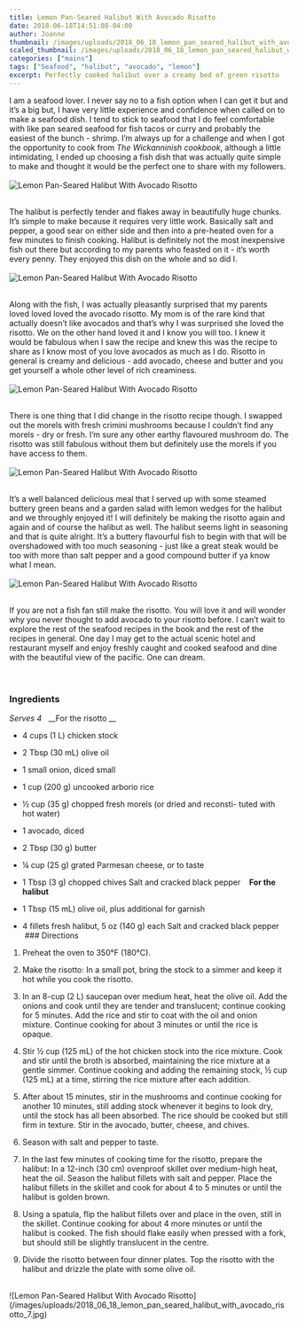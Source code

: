 ```yaml
---
title: Lemon Pan-Seared Halibut With Avocado Risotto
date: 2018-06-18T14:51:08-04:00
author: Joanne
thumbnail: /images/uploads/2018_06_18_lemon_pan_seared_halibut_with_avocado_risotto_1.jpg
scaled_thumbnail: /images/uploads/2018_06_18_lemon_pan_seared_halibut_with_avocado_risotto_0.jpg
categories: ["mains"]
tags: ["Seafood", "halibut", "avocado", "lemon"]
excerpt: Perfectly cooked halibut over a creamy bed of green risotto
---
```


I am a seafood lover. I never say no to a fish option when I can get it but and it’s a big but, I have very little experience and confidence when called on to make a seafood dish. I tend to stick to seafood that I do feel comfortable with like pan seared seafood for fish tacos or curry and probably the easiest of the bunch - shrimp. I’m always up for a challenge and when I got the opportunity to cook from _The Wickanninish cookbook_, although a little intimidating, I ended up choosing a fish dish that was actually quite simple to make and thought it would be the perfect one to share with my followers.
</br>
</br>
![Lemon Pan-Seared Halibut With Avocado Risotto](/images/uploads/2018_06_18_lemon_pan_seared_halibut_with_avocado_risotto_2.jpg)
</br>
</br>

The halibut is perfectly tender and flakes away in beautifully huge chunks. It’s simple to make because it requires very little work.  Basically salt and pepper, a good sear on either side and then into a pre-heated oven for a few minutes to finish cooking. Halibut is definitely not the most inexpensive fish out there but according to my parents who feasted on it - it’s worth every penny. They enjoyed this dish on the whole and so did I.
</br>
</br>
![Lemon Pan-Seared Halibut With Avocado Risotto](/images/uploads/2018_06_18_lemon_pan_seared_halibut_with_avocado_risotto_3.jpg)
</br>
</br>

Along with the fish, I was actually pleasantly surprised that my parents loved loved loved the avocado risotto. My mom is of the rare kind that actually doesn’t like avocados and that’s why I was surprised she loved the risotto. We on the other hand loved it and I know you will too.  I knew it would be fabulous when I saw the recipe and knew this was the recipe to share as I know most of you love avocados as much as I do. Risotto in general is creamy and delicious - add avocado, cheese and butter and you get yourself a whole other level of rich creaminess.
</br>
</br>
![Lemon Pan-Seared Halibut With Avocado Risotto](/images/uploads/2018_06_18_lemon_pan_seared_halibut_with_avocado_risotto_4.jpg)
</br>
</br>

There is one thing that I did change in the risotto recipe though. I swapped out the morels with fresh crimini mushrooms because I couldn’t find any morels - dry or fresh. I’m sure  any other earthy flavoured mushroom do. The risotto was still fabulous without them but definitely use the morels if you have access to them.
</br>
</br>
![Lemon Pan-Seared Halibut With Avocado Risotto](/images/uploads/2018_06_18_lemon_pan_seared_halibut_with_avocado_risotto_5.jpg)
</br>
</br>

It’s a well balanced delicious meal that I served up with some steamed buttery green beans and a garden salad with lemon wedges for the halibut and we throughly enjoyed it! I will definitely be making the risotto again and again and of course the halibut as well. The halibut seems light in seasoning and that is quite alright. It’s a buttery flavourful fish to begin with that will be overshadowed with too much seasoning - just like a great steak would be too with more than salt pepper and a good compound butter if ya know what I mean.
</br>
</br>
![Lemon Pan-Seared Halibut With Avocado Risotto](/images/uploads/2018_06_18_lemon_pan_seared_halibut_with_avocado_risotto_6.jpg)
</br>
</br>

If you are not a fish fan still make the risotto. You will love it and will wonder why you never thought to add avocado to your risotto before. I can’t wait to explore the rest of the seafood recipes in the book and the rest of the recipes in general. One day I may get to the actual scenic hotel and restaurant myself and enjoy freshly caught and cooked seafood and dine with the beautiful view of the pacific. One can dream.
</br>
</br>
 
### Ingredients
_Serves 4_
 
__For the risotto __

* 4 cups (1 L) chicken stock
* 2 Tbsp (30 mL) olive oil
* 1 small onion, diced small
* 1 cup (200 g) uncooked arborio rice
* ½ cup (35 g) chopped fresh morels (or dried and reconsti- tuted with hot water)
* 1 avocado, diced
* 2 Tbsp (30 g) butter
* ¼ cup (25 g) grated Parmesan cheese, or to taste
* 1 Tbsp (3 g) chopped chives Salt and cracked black pepper
  
__For the halibut__

* 1 Tbsp (15 mL) olive oil, plus additional for garnish
* 4 fillets fresh halibut, 5 oz (140 g) each
Salt and cracked black pepper
 
 ### Directions

1. Preheat the oven to 350°F (180°C).

1. Make the risotto: In a small pot, bring the stock to a simmer and keep it hot while you cook the risotto.

1. In an 8-cup (2 L) saucepan over medium heat, heat the olive oil. Add the onions and cook until they are tender and translucent; continue cooking for 5 minutes. Add the rice and stir to coat with the oil and onion mixture. Continue cooking for about 3 minutes or until the rice is opaque.

1. Stir ½ cup (125 mL) of the hot chicken stock into the rice mixture. Cook and stir until the broth is absorbed, maintaining the rice mixture at a gentle simmer. Continue cooking and adding the remaining stock, ½ cup (125 mL) at a time, stirring the rice mixture after each addition.

1. After about 15 minutes, stir in the mushrooms and continue cooking for another 10 minutes, still adding stock whenever it begins to look dry, until the stock has all been absorbed. The rice should be cooked but still firm in texture. Stir in the avocado, butter, cheese, and chives. 

1. Season with salt and pepper to taste.

1. In the last few minutes of cooking time for the risotto, prepare the halibut: In a 12-inch (30 cm) ovenproof skillet over medium-high heat, heat the oil. Season the halibut fillets with salt and pepper. Place the halibut fillets in the skillet and cook for about 4 to 5 minutes or until the halibut is golden brown.

1. Using a spatula, flip the halibut fillets over and place in the oven, still in the skillet. Continue cooking for about 4 more minutes or until the halibut is cooked. The fish should flake easily when pressed with a fork, but should still be slightly translucent in the centre.

1. Divide the risotto between four dinner plates. Top the risotto with the halibut and drizzle the plate with some olive oil.

</br>
![Lemon Pan-Seared Halibut With Avocado Risotto](/images/uploads/2018_06_18_lemon_pan_seared_halibut_with_avocado_risotto_7.jpg)

